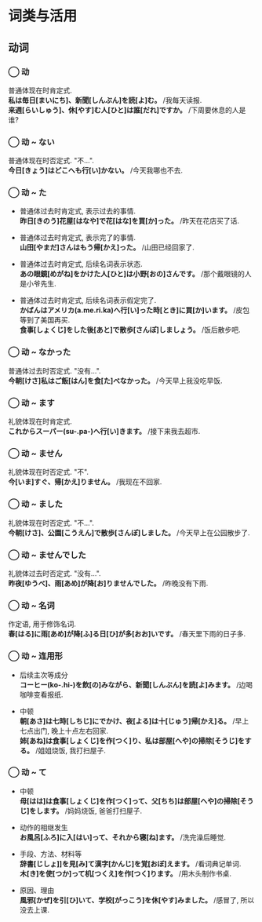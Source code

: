 # 词类与活用

## 动词

### ◯ 动

普通体现在时肯定式.  
**私は毎日[まいにち]、新聞[しんぶん]を読[よ]む。** /我每天读报.  
**来週[らいしゅう]、休[やす]む人[ひと]は誰[だれ]ですか。** /下周要休息的人是谁?

### ◯ 动 ~ ない

普通体现在时否定式. "不...".  
​**今日[きょう]はどこへも行[い]かない。** /今天我哪也不去.

<!--more-->

### ◯ 动 ~ た

- 普通体过去时肯定式, 表示过去的事情.  
  **昨日[きのう]花屋[はなや]で花[はな]を買[か]った。** /昨天在花店买了话.

- 普通体过去时肯定式, 表示完了的事情.  
  **山田[やまだ]さんはもう帰[かえ]った。** /山田已经回家了.

- 普通体过去时肯定式, 后续名词表示状态.  
  **あの眼鏡[めがね]をかけた人[ひと]は小野[おの]さんです。** /那个戴眼镜的人是小爷先生.

- 普通体过去时肯定式, 后续名词表示假定完了.  
  **かばんはアメリカ(a.me.ri.ka)へ行[い]った時[とき]に買[か]います。** /皮包等到了美国再买.  
  **食事[しょくじ]をした後[あと]で散歩[さんぽ]しましょう。** /饭后散步吧.

### ◯ 动 ~ なかった

普通体过去时否定式. "没有...".  
**今朝[けさ]私はご飯[はん]を食[た]べなかった。** /今天早上我没吃早饭.

### ◯ 动 ~ ます

礼貌体现在时肯定式.  
​**これからスーパー(su-.pa-)へ行[い]きます。** /接下来我去超市.

### ◯ 动 ~ ません

礼貌体现在时否定式. "不".  
**今[いま]すぐ、帰[かえ]りません。** /我现在不回家.

### ◯ 动 ~ ました

礼貌体现在时否定式. "不...".  
**今朝[けさ]、公園[こうえん]で散歩[さんぽ]しました。** /今天早上在公园散步了.

### ◯ 动 ~ ませんでした

礼貌体过去时否定式. "没有...".  
**昨夜[ゆうべ]、雨[あめ]が降[お]りませんでした。** /昨晚没有下雨.

### ◯ 动 ~ 名词

作定语, 用于修饰名词.  
**春[はる]に雨[あめ]が降[ふ]る日[ひ]が多[おお]いです。** /春天里下雨的日子多.

### ◯ 动 ~ 连用形

- 后续主次等成分  
  **コーヒー(ko-.hi-)を飲[の]みながら、新聞[しんぶん]を読[よ]みます。** /边喝咖啡变看报纸.

- 中顿  
  **朝[あさ]は七時[しちじ]にでかけ、夜[よる]は十[じゅう]帰[かえ]る。** /早上七点出门, 晚上十点左右回家.  
  **姉[あね]は食事[しょくじ]を作[つく]り、私は部屋[へや]の掃除[そうじ]をする。** /姐姐烧饭, 我打扫屋子.

### ◯ 动 ~ て

- 中顿  
  **母[はは]は食事[しょくじ]を作[つく]って、父[ちち]は部屋[へや]の掃除[そうじ]をします。** /妈妈烧饭, 爸爸打扫屋子.

- 动作的相继发生  
  **お風呂[ふろ]に入[はい]って、それから寝[ね]ます。** /洗完澡后睡觉.

- 手段、方法、材料等  
  **辞書[じしょ]]を見[み]て漢字[かんじ]を覚[おぼ]えます。** /看词典记单词.  
  **木[き]を使[つか]って机[つくえ]を作[つく]ります。** /用木头制作书桌.

- 原因、理由  
  **風邪[かぜ]を引[ひ]いて、学校[がっこう]を休[やす]みました。** /感冒了, 所以没去上课.
